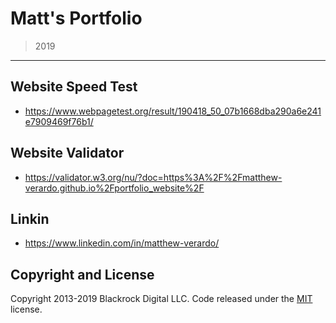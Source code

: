 # Matt's Portfolio
> 2019

---

## Website Speed Test
- https://www.webpagetest.org/result/190418_50_07b1668dba290a6e241e7909469f76b1/

## Website Validator
- https://validator.w3.org/nu/?doc=https%3A%2F%2Fmatthew-verardo.github.io%2Fportfolio_website%2F

## Linkin
- https://www.linkedin.com/in/matthew-verardo/

## Copyright and License

Copyright 2013-2019 Blackrock Digital LLC. Code released under the [MIT](https://github.com/BlackrockDigital/startbootstrap-freelancer/blob/gh-pages/LICENSE) license.


